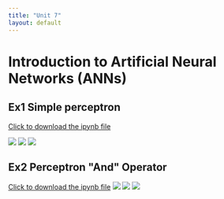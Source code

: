 ```yaml
---
title: "Unit 7"
layout: default
---
```


# Introduction to Artificial Neural Networks (ANNs)
## Ex1 Simple perceptron 
[Click to download the ipynb file](./Supplementary_Material/Unit07_Ex1_simple_perceptron.ipynb)

<img src="./Supplementary_Material/Images/Unit07_Ex1-1.jpg">
<img src="./Supplementary_Material/Images/Unit07_Ex1-2.jpg">
<img src="./Supplementary_Material/Images/Unit07_Ex1-3.jpg">

## Ex2 Perceptron "And" Operator 
[Click to download the ipynb file](./Supplementary_Material/Unit07_Ex2_perceptron_AND_operator.ipynb)
<img src="./Supplementary_Material/Images/Unit07_Ex2-1.jpg">
<img src="./Supplementary_Material/Images/Unit07_Ex2-2.jpg">
<img src="./Supplementary_Material/Images/Unit07_Ex2-3.jpg">
